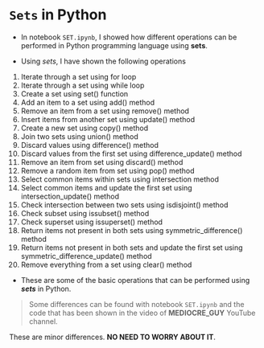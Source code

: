 # `Sets` in Python

* In notebook `SET.ipynb`, I showed how different operations can be performed in Python programming language using **sets**.

* Using _sets_, I have shown the following operations

<ol>
<li> Iterate through a set using for loop </li>
<li> Iterate through a set using while loop </li>
<li> Create a set using set() function </li>
<li> Add an item to a set using add() method </li>
<li> Remove an item from a set using remove() method </li>
<li> Insert items from another set using update() method </li>
<li> Create a new set using copy() method </li>
<li> Join two sets using union() method </li>
<li> Discard values using difference() method </li>
<li> Discard values from the first set using difference_update() method </li>
<li> Remove an item from set using discard() method </li>
<li> Remove a random item from set using pop() method </li>
<li> Select common items within sets using intersection method </li>
<li> Select common items and update the first set using intersection_update() method </li>
<li> Check intersection between two sets using isdisjoint() method </li>
<li> Check subset using issubset() method </li>
<li> Check superset using issuperset() method </li>
<li> Return items not present in both sets using symmetric_difference() method </li>
<li> Return items not present in both sets and update the first set using symmetric_difference_update() method </li>
<li> Remove everything from a set using clear() method </li>
</ol>

* These are some of the basic operations that can be performed using _**sets**_ in Python.

> Some differences can be found with notebook `SET.ipynb` and the code that has been shown in the video of __MEDIOCRE_GUY__ YouTube channel.

These are minor differences. __NO NEED TO WORRY ABOUT IT__.
